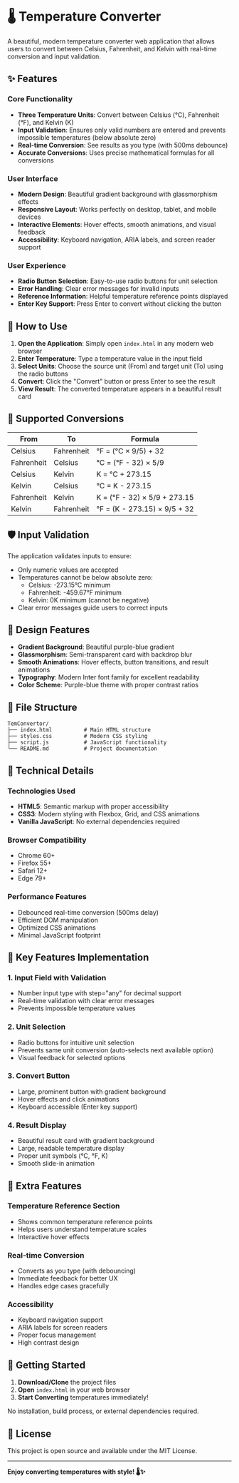 # 🌡️ Temperature Converter

A beautiful, modern temperature converter web application that allows users to convert between Celsius, Fahrenheit, and Kelvin with real-time conversion and input validation.

## ✨ Features

### Core Functionality
- **Three Temperature Units**: Convert between Celsius (°C), Fahrenheit (°F), and Kelvin (K)
- **Input Validation**: Ensures only valid numbers are entered and prevents impossible temperatures (below absolute zero)
- **Real-time Conversion**: See results as you type (with 500ms debounce)
- **Accurate Conversions**: Uses precise mathematical formulas for all conversions

### User Interface
- **Modern Design**: Beautiful gradient background with glassmorphism effects
- **Responsive Layout**: Works perfectly on desktop, tablet, and mobile devices
- **Interactive Elements**: Hover effects, smooth animations, and visual feedback
- **Accessibility**: Keyboard navigation, ARIA labels, and screen reader support

### User Experience
- **Radio Button Selection**: Easy-to-use radio buttons for unit selection
- **Error Handling**: Clear error messages for invalid inputs
- **Reference Information**: Helpful temperature reference points displayed
- **Enter Key Support**: Press Enter to convert without clicking the button

## 🚀 How to Use

1. **Open the Application**: Simply open `index.html` in any modern web browser
2. **Enter Temperature**: Type a temperature value in the input field
3. **Select Units**: Choose the source unit (From) and target unit (To) using the radio buttons
4. **Convert**: Click the "Convert" button or press Enter to see the result
5. **View Result**: The converted temperature appears in a beautiful result card

## 📱 Supported Conversions

| From | To | Formula |
|------|----|---------|
| Celsius | Fahrenheit | °F = (°C × 9/5) + 32 |
| Fahrenheit | Celsius | °C = (°F - 32) × 5/9 |
| Celsius | Kelvin | K = °C + 273.15 |
| Kelvin | Celsius | °C = K - 273.15 |
| Fahrenheit | Kelvin | K = (°F - 32) × 5/9 + 273.15 |
| Kelvin | Fahrenheit | °F = (K - 273.15) × 9/5 + 32 |

## 🛡️ Input Validation

The application validates inputs to ensure:
- Only numeric values are accepted
- Temperatures cannot be below absolute zero:
  - Celsius: -273.15°C minimum
  - Fahrenheit: -459.67°F minimum
  - Kelvin: 0K minimum (cannot be negative)
- Clear error messages guide users to correct inputs

## 🎨 Design Features

- **Gradient Background**: Beautiful purple-blue gradient
- **Glassmorphism**: Semi-transparent card with backdrop blur
- **Smooth Animations**: Hover effects, button transitions, and result animations
- **Typography**: Modern Inter font family for excellent readability
- **Color Scheme**: Purple-blue theme with proper contrast ratios

## 📁 File Structure

```
TemConvertor/
├── index.html          # Main HTML structure
├── styles.css          # Modern CSS styling
├── script.js           # JavaScript functionality
└── README.md           # Project documentation
```

## 🔧 Technical Details

### Technologies Used
- **HTML5**: Semantic markup with proper accessibility
- **CSS3**: Modern styling with Flexbox, Grid, and CSS animations
- **Vanilla JavaScript**: No external dependencies required

### Browser Compatibility
- Chrome 60+
- Firefox 55+
- Safari 12+
- Edge 79+

### Performance Features
- Debounced real-time conversion (500ms delay)
- Efficient DOM manipulation
- Optimized CSS animations
- Minimal JavaScript footprint

## 🎯 Key Features Implementation

### 1. Input Field with Validation
- Number input type with step="any" for decimal support
- Real-time validation with clear error messages
- Prevents impossible temperature values

### 2. Unit Selection
- Radio buttons for intuitive unit selection
- Prevents same unit conversion (auto-selects next available option)
- Visual feedback for selected options

### 3. Convert Button
- Large, prominent button with gradient background
- Hover effects and click animations
- Keyboard accessible (Enter key support)

### 4. Result Display
- Beautiful result card with gradient background
- Large, readable temperature display
- Proper unit symbols (°C, °F, K)
- Smooth slide-in animation

## 🌟 Extra Features

### Temperature Reference Section
- Shows common temperature reference points
- Helps users understand temperature scales
- Interactive hover effects

### Real-time Conversion
- Converts as you type (with debouncing)
- Immediate feedback for better UX
- Handles edge cases gracefully

### Accessibility
- Keyboard navigation support
- ARIA labels for screen readers
- Proper focus management
- High contrast design

## 🚀 Getting Started

1. **Download/Clone** the project files
2. **Open** `index.html` in your web browser
3. **Start Converting** temperatures immediately!

No installation, build process, or external dependencies required.

## 📝 License

This project is open source and available under the MIT License.

---

**Enjoy converting temperatures with style! 🌡️✨** 